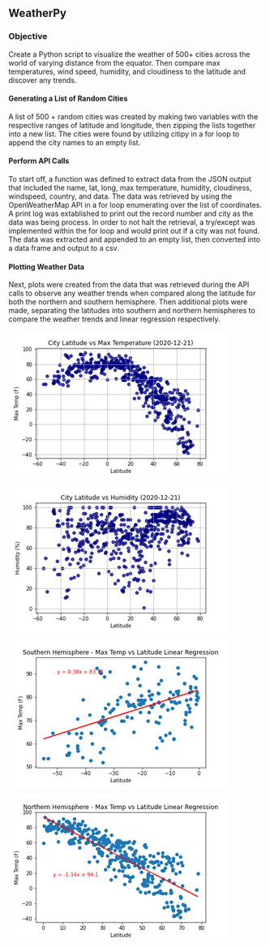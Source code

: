 ## WeatherPy
### Objective
Create a Python script to visualize the weather of 500+ cities across the world of varying distance from the
equator. Then compare max temperatures, wind speed, humidity, and cloudiness to the latitude and discover any
trends.

#### Generating a List of Random Cities
A list of 500 + random cities was created by making two variables with the respective ranges of latitude and
longitude, then zipping the lists together into a new list. The cities were found by utilizing citipy in a
for loop to append the city names to an empty list.

#### Perform API Calls
To start off, a function was defined to extract data from the JSON output that included the name, lat, long,
max temperature, humidity, cloudiness, windspeed, country, and data. The data was retrieved by using the
OpenWeatherMap API in a for loop enumerating over the list of coordinates. A print log was extablished to
print out the record number and city as the data was being process. In order to not halt the retrieval, a
try/except was implemented within the for loop and would print out if a city was not found. The data was
extracted and appended to an empty list, then converted into a data frame and output to a csv.

#### Plotting Weather Data
Next, plots were created from the data that was retrieved during the API calls to observe any weather trends
when compared along the latitude for both the northern and southern hemisphere. Then additional plots were
made, separating the latitudes into southern and northern hemispheres to compare the weather trends and
linear regression respectively.


![Lat_Vs_Temp](WeatherPy/images/Latitude_vs_Max_Temp_scatter.png)

![Lat_vs_Hum](WeatherPy/images/Latitude_vs_Humidity_scatter.png)

![South_vs_temp](WeatherPy/images/Southern_Hemisphere-Max_Temp_vs_Lat.png)

![north_vs_temp](WeatherPy/images/Northern_Hemisphere-Max_Temp_vs_Lat.png)
